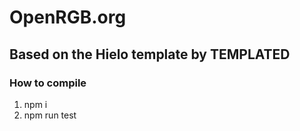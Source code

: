 # OpenRGB.org

## Based on the Hielo template by TEMPLATED

### How to compile

1. npm i
2. npm run test
